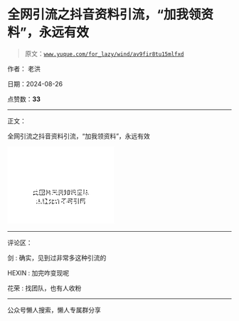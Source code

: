 # 全网引流之抖音资料引流，“加我领资料”，永远有效

> 原文：[`www.yuque.com/for_lazy/wind/av9fir8tu15mlfxd`](https://www.yuque.com/for_lazy/wind/av9fir8tu15mlfxd)

作者： 老洪

日期：2024-08-26

点赞数：**33**

* * *

正文：

全网引流之抖音资料引流，“加我领资料”，永远有效

![](img/d7fcf6d81dd9aeaa05a0b0d98a0c679e.png "None")

* * *

评论区：

剑 : 确实，见到过非常多这种引流的

HEXIN : 加完咋变现呢

花荣 : 找团队，也有人收粉

* * *

公众号懒人搜索，懒人专属群分享